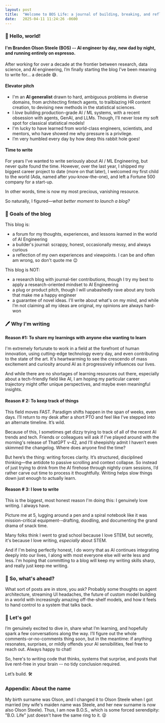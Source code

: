 ```yaml
---
layout: post
title:  "Welcome to BOS Life: a journal of building, breaking, and reflecting on intelligent systems"
date:   2025-04-11 11:24:26 -0600
---
```


### 👋 Hello, world!

#### I'm Branden Olson Steele (BOS) -- AI engineer by day, new dad by night, and running entirely on espresso.
After working for over a decade at the frontier between research, data science, and AI engineering, I’m finally starting the blog I’ve been meaning to write for... a decade 😅.

#### Elevator pitch

- I'm an **AI generalist** drawn to hard, ambiguous problems in diverse domains, from architecting fintech agents, to trailblazing HR content creation, to devising new methods in the statistical sciences.
- I _love_ building production-grade AI / ML systems, with a recent obsession with agents, GenAI, and LLMs. Though, I'll never lose my soft spot for classical statistical models!
- I'm lucky to have learned from world-class engineers, scientists, and mentors, who have showed me why pressure is a privilege.
- I’m very humbled every day by how deep this rabbit hole goes!


#### Time to write

For years I've wanted to write seriously about AI / ML Engineering, but never quite found the time.
However, over the last year, I shipped my biggest career project to date (more on that later), I welcomed my first child to the world (Ada, named after you-know-the-one), and left a Fortune 500 company for a start-up.

In other words, time is now my most precious, vanishing resource.

So naturally, I figured—_what better moment to launch a blog?_


### 🥅 Goals of the blog

This blog is:
* a forum for my thoughts, experiences, and lessons learned in the world of AI Engineering
* a builder's journal: scrappy, honest, occasionally messy, and always curious
* a reflection of my own experiences and viewpoints. I can be and often am wrong, so don't quote me 😉

This blog is NOT:
* a research blog with journal-tier contributions, though I try my best to apply a research-oriented mindset to AI Engineering
* a plug or product pitch, though I will unabashedly rave about any tools that make me a happy engineer
* a guarantee of novel ideas. I'll write about what's on my mind, and while I’m not claiming all my ideas are original, my opinions are always hard-won

### 🖊️ Why I'm writing

#### Reason \#1: To share my learnings with anyone else wanting to learn

I'm extremely fortunate to work in a field at the forefront of human innovation, using cutting-edge technology every day, and even contributing to the state of the art.
It's heartwarming to see the crescendo of mass excitement and curiosity around AI as it progressively influences our lives.

And while there are no shortages of learning resources out there, especially about a tech-friendly field like AI, I am hoping my particular career trajectory might offer unique perspectives, and maybe even meaningful insights.



#### Reason \# 2: To keep track of things

This field moves FAST.
Paradigm shifts happen in the span of weeks, even days.
I’ll return to my desk after a short PTO and feel like I’ve stepped into an alternate timeline.
It’s wild.

Because of this, I sometimes get dizzy trying to track of all of the recent AI trends and tech.
Friends or colleagues will ask if I've played around with the morning's release of ThatGPT v-42, and I’ll sheepishly admit I haven’t even skimmed the changelog.
Where does anyone find the time?

But here’s the thing: writing forces clarity.
It’s structured, disciplined thinking—the antidote to passive scrolling and context collapse.
So instead of just trying to drink from the AI firehose through nightly cram sessions, I’d rather carve out time to process it thoughtfully.
Writing helps slow things down just enough to actually learn.



#### Reason \# 3: I love to write

This is the biggest, most honest reason I'm doing this: I genuinely love writing.
I always have.

Picture me at 5, lugging around a pen and a spiral notebook like it was mission-critical equipment--drafting, doodling, and documenting the grand drama of snack time.

Many folks think I went to grad school because I love STEM, but secretly, it's because I love writing, _especially_ about STEM.

And if I'm being perfectly honest, I do worry that as AI continues integrating deeply into our lives, I along with most everyone else will write less and less.
I'm hoping that committing to a blog will keep my writing skills sharp, and really just keep me writing.


### 👀 So, what's ahead?

What sort of posts are in store, you ask?
Probably some thoughts on agent architecture, streaming UI headaches, the future of custom model building in a world with increasingly amazing off-the-shelf models, and how it feels to hand control to a system that talks back.


### 🚀 Let's go!


I’m genuinely excited to dive in, share what I’m learning, and hopefully spark a few conversations along the way.
I’ll figure out the whole comments-or-no-comments thing soon, but in the meantime: if anything resonates, surprises, or mildly offends your AI sensibilities, feel free to reach out.
Always happy to chat!

So, here's to writing code that thinks, systems that surprise, and posts that live rent-free in your brain -- no tidy conclusion required.

Let’s build. 🛠️ 


### Appendix: About the name

My birth surname was Olson, and I changed it to Olson Steele when I got married (my wife's maiden name was Steele, and her new surname is now also Olson Steele).
Thus, I am now B.O.S., which is some forced serendipity: "B.O. Life" just doesn't have the same ring to it. 😜



[jekyll-docs]: https://jekyllrb.com/docs/home
[jekyll-gh]:   https://github.com/jekyll/jekyll
[jekyll-talk]: https://talk.jekyllrb.com/
